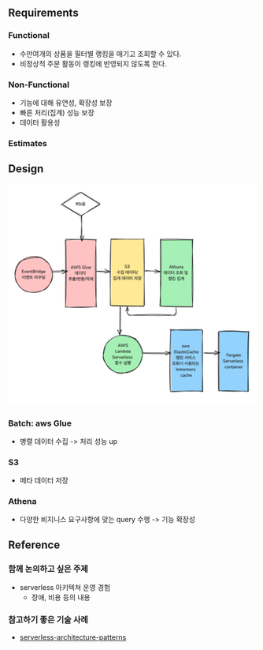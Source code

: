## Requirements
### Functional
* 수만여개의 상품을 필터별 랭킹을 매기고 조회할 수 있다.
* 비정상적 주문 활동이 랭킹에 반영되지 않도록 한다.
### Non-Functional
* 기능에 대해 유연성, 확장성 보장
* 빠른 처리(집계) 성능 보장
* 데이터 활용성
### Estimates

## Design
<img src="ranking-system.png">

### Batch: aws Glue 
* 병렬 데이터 수집 -> 처리 성능 up
### S3
* 메타 데이터 저장
### Athena
* 다양한 비지니스 요구사항에 맞는 query 수행 -> 기능 확장성

## Reference

### 함께 논의하고 싶은 주제
* serverless 아키텍쳐 운영 경험
  * 장애, 비용 등의 내용

### 참고하기 좋은 기술 사례
* [serverless-architecture-patterns](https://waswani.medium.com/serverless-architecture-patterns-in-aws-edeab0e46a32)
